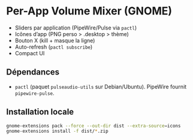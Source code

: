 # Per-App Volume Mixer (GNOME)
- Sliders par application (PipeWire/Pulse via `pactl`)
- Icônes d’app (PNG perso > .desktop > thème)
- Bouton X (kill + masque la ligne)
- Auto-refresh (`pactl subscribe`)
- Compact UI

## Dépendances
- `pactl` (paquet `pulseaudio-utils` sur Debian/Ubuntu). PipeWire fournit `pipewire-pulse`.

## Installation locale
```bash
gnome-extensions pack --force --out-dir dist --extra-source=icons
gnome-extensions install -f dist/*.zip
```
